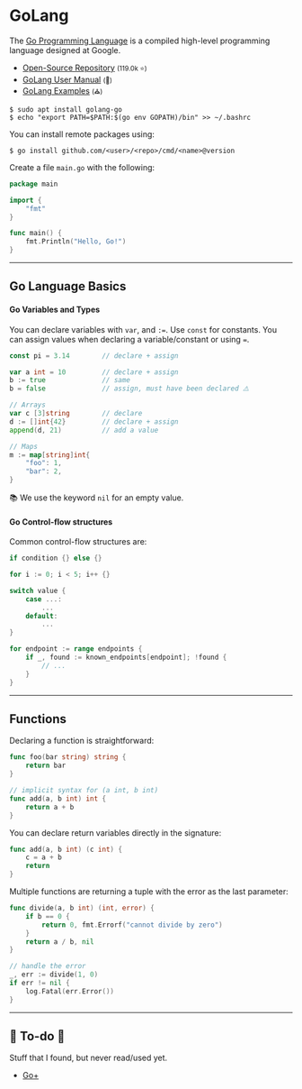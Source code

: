 # GoLang

<div class="row row-cols-lg-2"><div>

The [Go Programming Language](https://go.dev/) is a compiled high-level programming language designed at Google.

* [Open-Source Repository](https://github.com/golang/go) <small>(119.0k ⭐)</small>
* [GoLang User Manual](https://go.dev/doc/) <small>(🏫)</small>
* [GoLang Examples](https://golangexample.com/) <small>(⛪)</small>

```shell!
$ sudo apt install golang-go
$ echo "export PATH=$PATH:$(go env GOPATH)/bin" >> ~/.bashrc
```

You can install remote packages using:

```shell!
$ go install github.com/<user>/<repo>/cmd/<name>@version
```
</div><div>

Create a file `main.go` with the following:

```go
package main

import {
    "fmt"
}

func main() {
    fmt.Println("Hello, Go!")
}
```
</div></div>

<hr class="sep-both">

## Go Language Basics

<div class="row row-cols-lg-2"><div>

#### Go Variables and Types

You can declare variables with `var`, and `:=`. Use `const` for constants. You can assign values when declaring a variable/constant or using `=`.

```go
const pi = 3.14        // declare + assign

var a int = 10         // declare + assign
b := true              // same
b = false              // assign, must have been declared ⚠️

// Arrays
var c [3]string        // declare
d := []int{42}         // declare + assign
append(d, 21)          // add a value

// Maps
m := map[string]int{
    "foo": 1,
    "bar": 2,
}
```

📚 We use the keyword `nil` for an empty value.
</div><div>

#### Go Control-flow structures

Common control-flow structures are:

```go
if condition {} else {}

for i := 0; i < 5; i++ {}

switch value {
    case ...:
        ...
    default:
        ...
}

for endpoint := range endpoints {
    if _, found := known_endpoints[endpoint]; !found {
        // ...
    }
}
```
</div></div>

<hr class="sep-both">

## Functions

<div class="row row-cols-lg-2"><div>

Declaring a function is straightforward:

```go
func foo(bar string) string {
    return bar
}

// implicit syntax for (a int, b int)
func add(a, b int) int {
    return a + b
}
```

You can declare return variables directly in the signature:

```go
func add(a, b int) (c int) {
	c = a + b
	return
}
```
</div><div>

Multiple functions are returning a tuple with the error as the last parameter:

```go
func divide(a, b int) (int, error) {
    if b == 0 {
        return 0, fmt.Errorf("cannot divide by zero")
    }
    return a / b, nil
}

// handle the error
_, err := divide(1, 0)
if err != nil {
    log.Fatal(err.Error())
}
```

</div></div>

<hr class="sep-both">

## 👻 To-do 👻

Stuff that I found, but never read/used yet.

<div class="row row-cols-lg-2"><div>

* [Go+](https://github.com/goplus/gop)
</div><div>
</div></div>